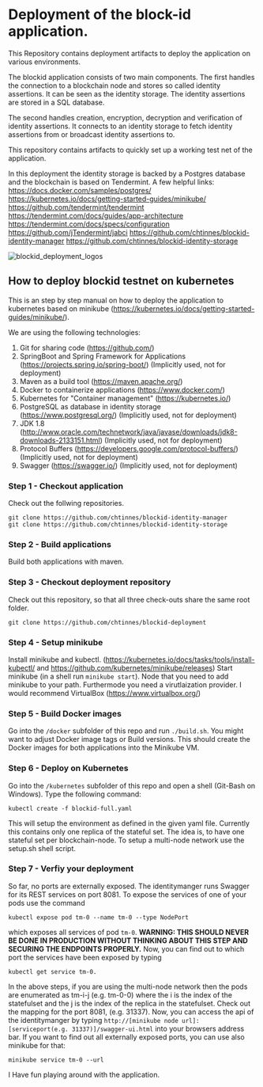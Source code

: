 # Deployment of the block-id application.

This Repository contains deployment artifacts to deploy the application on various environments.

The blockid application consists of two main components.
The first handles the connection to a blockchain node and stores so called identity assertions.
It can be seen as the identity storage. The identity assertions are stored in a SQL database.

The second handles creation, encryption, decryption and verification of identity assertions.
It connects to an identity storage to fetch identity assertions from or broadcast identity assertions to.

This repository contains artifacts to quickly set up a working test net of the application.

In this deployment the identity storage is backed by a Postgres database and the blockchain is based on Tendermint.
A few helpful links:
https://docs.docker.com/samples/postgres/
https://kubernetes.io/docs/getting-started-guides/minikube/
https://github.com/tendermint/tendermint
https://tendermint.com/docs/guides/app-architecture
https://tendermint.com/docs/specs/configuration
https://github.com/jTendermint/jabci
https://github.com/chtinnes/blockid-identity-manager
https://github.com/chtinnes/blockid-identity-storage

![blockid_deployment_logos](https://user-images.githubusercontent.com/17828327/29006056-c375859a-7ae8-11e7-914e-f3d383ea007d.png)

## How to deploy blockid testnet on kubernetes
This is an step by step manual on how to deploy the application to kubernetes based on minikube (https://kubernetes.io/docs/getting-started-guides/minikube/).

We are using the following technologies:

1. Git for sharing code (https://github.com/)
2. SpringBoot and Spring Framework for Applications (https://projects.spring.io/spring-boot/) (Implicitly used, not for deployment)
3. Maven as a build tool (https://maven.apache.org/)
4. Docker to containerize applications (https://www.docker.com/)
5. Kubernetes for "Container management" (https://kubernetes.io/)
6. PostgreSQL as database in identity storage (https://www.postgresql.org/)  (Implicitly used, not for deployment)
7. JDK 1.8 (http://www.oracle.com/technetwork/java/javase/downloads/jdk8-downloads-2133151.html) (Implicitly used, not for deployment)
8. Protocol Buffers (https://developers.google.com/protocol-buffers/)  (Implicitly used, not for deployment)
9. Swagger (https://swagger.io/) (Implicitly used, not for deployment)

### Step 1 - Checkout application
Check out the follwing repositories.
```shellscript
git clone https://github.com/chtinnes/blockid-identity-manager
git clone https://github.com/chtinnes/blockid-identity-storage
```

### Step 2 - Build applications
Build both applications with maven.

### Step 3 - Checkout deployment repository
Check out this repository, so that all three check-outs share the same root folder.
```shellscript
git clone https://github.com/chtinnes/blockid-deployment
```

### Step 4 - Setup minikube
Install minikube and kubectl. (https://kubernetes.io/docs/tasks/tools/install-kubectl/ and https://github.com/kubernetes/minikube/releases)
Start minikube (in a shell run `minikube start`).
Node that you need to add minikube to your path.
Furthermode you need a virutlaization provider. I would recommend VirtualBox (https://www.virtualbox.org/)

### Step 5 - Build Docker images
Go into the `/docker` subfolder of this repo and run `./build.sh`. You might want to adjust Docker image tags or Build versions.
This should create the Docker images for both applications into the Minikube VM.

### Step 6 - Deploy on Kubernetes
Go into the `/kubernetes` subfolder of this repo and open a shell (Git-Bash on Windows).
Type the following command:
```shellscript
kubectl create -f blockid-full.yaml
```
This will setup the environment as defined in the given yaml file. Currently this contains only one replica of the stateful set. The idea is, to have one stateful set per blockchain-node. 
To setup a multi-node network use the setup.sh shell script. 


### Step 7 - Verfiy your deployment
So far, no ports are externally exposed. The identitymanger runs Swagger for its REST services on port 8081.
To expose the services of one of your pods use the command
```shellscript
kubectl expose pod tm-0 --name tm-0 --type NodePort
```
which exposes all services of pod `tm-0`. 
**WARNING: THIS SHOULD NEVER BE DONE IN PRODUCTION WITHOUT THINKING ABOUT THIS STEP AND SECURING THE ENDPOINTS PROPERLY.**
Now, you can find out to which port the services have been exposed by typing
```shellscript
kubectl get service tm-0. 
```
In the above steps, if you are using the multi-node network then the pods are enumerated as tm-i-j (e.g. tm-0-0) where the i is the index of the statefulset and the j is the index of the replica in the statefulset.
Check out the mapping for the port 8081, (e.g. 31337).
Now, you can access the api of the identitymanger by typing 
`http://[minikube node url]:[serviceport(e.g. 31337)]/swagger-ui.html` into your browsers address bar.
If you want to find out all externally exposed ports, you can use also minikube for that:
```shellscript
minikube service tm-0 --url
```

I
Have fun playing around with the application.
